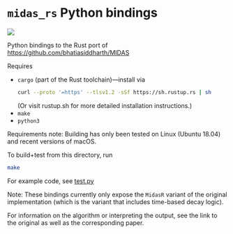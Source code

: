 `midas_rs` Python bindings
==========================

[![](http://meritbadge.herokuapp.com/midas_python)](https://crates.io/crates/midas_python)

Python bindings to the Rust port of
https://github.com/bhatiasiddharth/MIDAS

Requires
* `cargo` (part of the Rust toolchain)—install via
  ```sh
  curl --proto '=https' --tlsv1.2 -sSf https://sh.rustup.rs | sh
  ```
  (Or visit rustup.sh for more detailed installation instructions.)
* `make`
* `python3`

Requirements note: Building has only been tested on Linux (Ubuntu 18.04)
and recent versions of macOS.

To build+test from this directory, run
```sh
make
```

For example code, see [test.py](./test.py)

Note: These bindings currently only expose the `MidasR` variant of the
original implementation (which is the variant that includes time-based
decay logic).

For information on the algorithm or interpreting the output, see the
link to the original as well as the corresponding paper.
